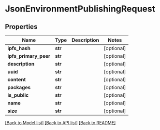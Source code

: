# JsonEnvironmentPublishingRequest


## Properties
Name | Type | Description | Notes
------------ | ------------- | ------------- | -------------
**ipfs_hash** | **str** |  | [optional] 
**ipfs_primary_peer** | **str** |  | [optional] 
**description** | **str** |  | [optional] 
**uuid** | **str** |  | [optional] 
**content** | **str** |  | [optional] 
**packages** | **str** |  | [optional] 
**is_public** | **str** |  | [optional] 
**name** | **str** |  | [optional] 
**size** | **str** |  | [optional] 

[[Back to Model list]](../README.md#documentation-for-models) [[Back to API list]](../README.md#documentation-for-api-endpoints) [[Back to README]](../README.md)


